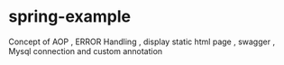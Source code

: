 # spring-example
Concept of AOP , ERROR Handling , display static html page , swagger , Mysql connection and custom annotation

